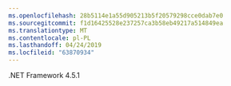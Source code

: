 ```yaml
---
ms.openlocfilehash: 28b5114e1a55d905213b5f20579298cce0dab7e0
ms.sourcegitcommit: f1d16425528e237257ca3b58eb49217a514849ea
ms.translationtype: MT
ms.contentlocale: pl-PL
ms.lasthandoff: 04/24/2019
ms.locfileid: "63870934"
---
```

.NET Framework 4.5.1